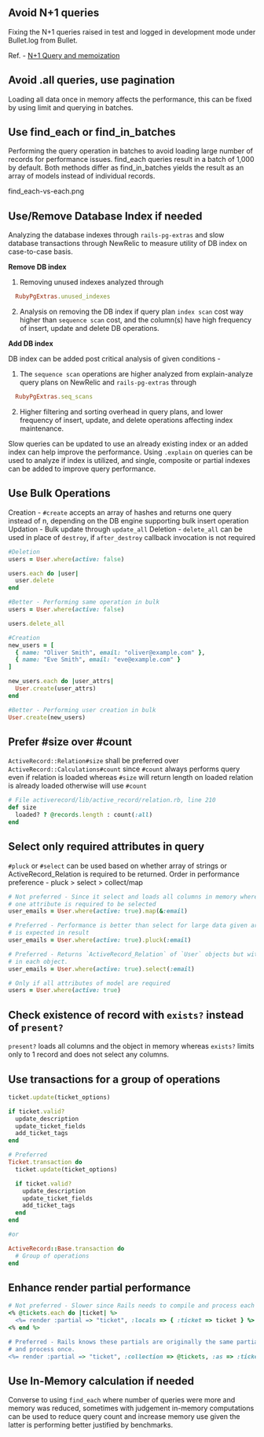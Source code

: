 ## Avoid N+1 queries

Fixing the N+1 queries raised in test and logged in development mode under Bullet.log from Bullet.

Ref. - [N+1 Query and memoization](https://courses.bigbinaryacademy.com/learn-rubyonrails/n-1-queries/)

## Avoid .all queries, use pagination

Loading all data once in memory affects the performance, this can be fixed by using limit and querying in batches.

## Use find_each or find_in_batches

Performing the query operation in batches to avoid loading large number of records for performance issues. find_each queries result in a batch of 1,000 by default. Both methods differ as find_in_batches yields the result as an array of models instead of individual records.

<image>find_each-vs-each.png</image>

## Use/Remove Database Index if needed

Analyzing the database indexes through `rails-pg-extras` and slow database transactions through NewRelic to measure utility of DB index on case-to-case basis.

**Remove DB index**

1. Removing unused indexes analyzed through

```ruby
  RubyPgExtras.unused_indexes
```

2. Analysis on removing the DB index if query plan `index scan` cost way higher than `sequence scan` cost, and the column(s) have high frequency of insert, update and delete DB operations.

**Add DB index**

DB index can be added post critical analysis of given conditions -

1. The `sequence scan` operations are higher analyzed from explain-analyze query plans on NewRelic and `rails-pg-extras` through

```ruby
  RubyPgExtras.seq_scans
```
2. Higher filtering and sorting overhead in query plans, and lower frequency of insert, update, and delete operations affecting index maintenance.

Slow queries can be updated to use an already existing index or an added index can help improve the performance. Using `.explain` on queries can be used to analyze if index is utilized, and single, composite or partial indexes can be added to improve query performance.

## Use Bulk Operations

Creation - `#create` accepts an array of hashes and returns one query instead of n, depending on the DB engine supporting bulk insert operation
Updation - Bulk update through `update_all`
Deletion - `delete_all` can be used in place of `destroy`, if `after_destroy` callback invocation is not required

```ruby
#Deletion
users = User.where(active: false)

users.each do |user|
  user.delete
end

#Better - Performing same operation in bulk
users = User.where(active: false)

users.delete_all

#Creation
new_users = [
  { name: "Oliver Smith", email: "oliver@example.com" },
  { name: "Eve Smith", email: "eve@example.com" }
]

new_users.each do |user_attrs|
  User.create(user_attrs)
end

#Better - Performing user creation in bulk
User.create(new_users)
```

## Prefer #size over #count

`ActiveRecord::Relation#size` shall be preferred over `ActiveRecord::Calculations#count` since `#count` always performs query even if relation is loaded whereas `#size` will return length on loaded relation is already loaded otherwise will use `#count`

```ruby
# File activerecord/lib/active_record/relation.rb, line 210
def size
  loaded? ? @records.length : count(:all)
end
```

## Select only required attributes in query

`#pluck` or `#select` can be used based on whether array of strings or ActiveRecord_Relation is required to be returned. Order in performance preference - pluck > select > collect/map

```ruby
# Not preferred - Since it select and loads all columns in memory where only
# one attribute is required to be selected
user_emails = User.where(active: true).map(&:email)

# Preferred - Performance is better than select for large data given array of strings
# is expected in result
user_emails = User.where(active: true).pluck(:email)

# Preferred - Returns `ActiveRecord_Relation` of `User` objects but with only the requested attribute(s)
# in each object.
user_emails = User.where(active: true).select(:email)

# Only if all attributes of model are required
users = User.where(active: true)
```

## Check existence of record with `exists?` instead of `present?`

`present?` loads all columns and the object in memory whereas `exists?` limits only to 1 record and does not select any columns.

## Use transactions for a group of operations

```ruby
ticket.update(ticket_options)

if ticket.valid?
  update_description
  update_ticket_fields
  add_ticket_tags
end

# Preferred
Ticket.transaction do
  ticket.update(ticket_options)

  if ticket.valid?
    update_description
    update_ticket_fields
    add_ticket_tags
  end
end

#or

ActiveRecord::Base.transaction do
  # Group of operations
end
```

## Enhance render partial performance

```ruby
# Not preferred - Slower since Rails needs to compile and process each partial once.
<% @tickets.each do |ticket| %>
  <%= render :partial => "ticket", :locals => { :ticket => ticket } %>
<% end %>

# Preferred - Rails knows these partials are originally the same partial, so it only needs to compile
# and process once.
<%= render :partial => "ticket", :collection => @tickets, :as => :ticket %>
```

## Use In-Memory calculation if needed

Converse to using `find_each` where number of queries were more and memory was reduced, sometimes with judgement in-memory computations can be used to reduce query count and increase memory use given the latter is performing better justified by benchmarks.

